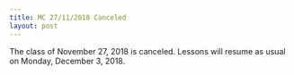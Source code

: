 ```yaml
---
title: MC 27/11/2018 Canceled
layout: post
---
```


The class of November 27, 2018 is canceled. Lessons will resume as usual on Monday, December 3, 2018.